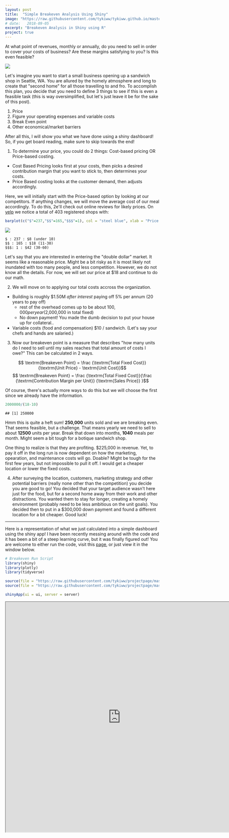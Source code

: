 ```yaml
---
layout: post
title:  "Simple Breakeven Analysis Using Shiny"
image: "https://raw.githubusercontent.com/tykiww/tykiww.github.io/master/img/br-shiny/breakevens.png?token=AjQRCgX2poWvAkbsarKGwurwLJfDUyXhks5cZG_ywA%3D%3D"
# date:   2018-09-05
excerpt: "Breakeven Analysis in Shiny using R"
project: true
---
```



At what point of revenues, monthly or annually, do you need to sell in order to cover your costs of business? Are these margins satisfying to you? Is this even feasible? 

![](https://s3.amazonaws.com/lowres.cartoonstock.com/food-drink-sandwich-nutritional_diet-brown_bread-sandwich_bar-sandwich_selection-tcln3_low.jpg)

Let's imagine you want to start a small business opening up a sandwich shop in Seattle, WA. You are allured by the homely atmosphere and long to create that "second home" for all those travelling to and fro. To accomplish this plan, you decide that you need to define 3 things to see if this is even a feasible task (this is way oversimplified, but let's just leave it be for the sake of this post).

  1. Price
  2. Figure your operating expenses and variable costs
  3. Break Even point
  4. Other economical/market barriers
  
After all this, I will show you what we have done using a shiny dashboard! So, if you get board reading, make sure to skip towards the end!

1. To determine your price, you could do 2 things: Cost-based pricing OR Price-based costing. 

  - Cost Based Pricing looks first at your costs, then picks a desired contribution margin that you want to stick to, then determines your costs.
  - Price Based costing looks at the customer demand, then adjusts accordingly.
  
Here, we will initially start with the Price-based option by looking at our competitors. If anything changes, we will move the average cost of our meal accordingly. To do this, 2e'll check out online reviews for likely prices. On [yelp](https://goo.gl/JkTzrL) we notice a total of 403 registered shops with:

```r
barplot(c("$"=237,"$$"=165,"$$$"=1), col = "steel blue", xlab = "Price Range", ylab = "# Stores", main = "Yelp Sandwich Shop Market Estimation")
```

![](1.png)

    $ : 237 : $8 (under 10)
    $$ : 165 : $18 (11-30)
    $$$: 1 : $42 (30-60)

Let's say that you are interested in entering the "double dollar" market. It seems like a reasonable price. Might be a bit risky as it is most likely not inundated with too many people, and less competition. However, we do not know all the details. For now, we will set our price at $18 and continue to do our math.

2. We will move on to applying our total costs accross the organization. 

  - Building is roughly $1.50M _after interest_ paying off 5% per annum (20 years to pay off)
    - rest of the overhead comes up to be about $100,000 per year ($2,000,000 in total fixed)
    - No down payment! You made the dumb decision to put your house up for collateral..
  - Variable costs (food and compensation) $10 / sandwich. (Let's say your chefs and hands are salaried.)

3. Now our breakeven point is a measure that describes "how many units do I need to sell until my sales reaches that total amount of costs I owe?" This can be calculated in 2 ways.


$$ \textrm{Breakeven Point} =  \frac {\textrm{Total Fixed Cost}} {\textrm{Unit Price} - \textrm{Unit Cost}}$$
  $$ \textrm{Breakeven Point} =  \frac {\textrm{Total Fixed Cost}}{\frac {\textrm{Contribution Margin per Unit}} {\textrm{Sales Price}} }$$

Of course, there's actually more ways to do this but we will choose the first since we already have the information. 

```r
2000000/(18-10)
```

    ## [1] 250000

Hmm this is quite a heft sum! **250,000** units sold and we are breaking even. That seems feasible, but a challenge. That means yearly we need to sell to about **12500** units per year. Break that down into months, **1040** meals per month. Might seem a bit tough for a botique sandwich shop.

One thing to realize is that they are profiting. $225,000 in revenue. Yet, to pay it off in the long run is now dependent on how the marketing, opearation, and maintenance costs will go. Doable? Might be tough for the first few years, but not impossible to pull it off. I would get a cheaper location or lower the fixed costs.

4. After surveying the location, customers, marketing strategy and other potential barriers (really none other than the competition) you decide you are good to go! You decided that your target audience wasn't here just for the food, but for a second home away from their work and other distractions. You wanted them to stay for longer, creating a homely environment (probably need to be less ambitious on the unit goals). You decided then to put in a $300,000 down payment and found a different location for a bit cheaper. Good luck!

<hr>

Here is a representation of what we just calculated into a simple dashboard using the shiny app! I have been recently messing around with the code and it has been a bit of a steep learning curve, but it was finally figured out! You are welcome to either run the code, visit this [page](https://inform-analytics.shinyapps.io/breakeven/), or just view it in the window below.

```r
# Breakeven Run Script
library(shiny)
library(plotly)
library(tidyverse)

source(file = "https://raw.githubusercontent.com/tykiww/projectpage/master/Shiny/BreakEven%20Server.R")
source(file = "https://raw.githubusercontent.com/tykiww/projectpage/master/Shiny/BreakEven%20UI.R")

shinyApp(ui = ui, server = server)
```
<iframe src="https://inform-analytics.shinyapps.io/breakeven/" style="width:750px; height: 750px;">
<embed src="https://inform-analytics.shinyapps.io/breakeven/" style="width:750px; height: 750px;">

If you look carefully, our calculations for this example exceed the dimension of the plot. However, you are welcome to play around with it using different numbers! It's a bit of a fun project that was created on the side. Later, we'll be working on how to actually create these dashboards, but that won't be for a little while. 

Visualization is important. Being able to see your calculations will become an integral part of the transforming world. Putting up graphs is one way of doing this, creating interactive plots is another. Why don't we just merge the two and create an interactive dashboard for everyone to use?

Hope you enjoyed.
